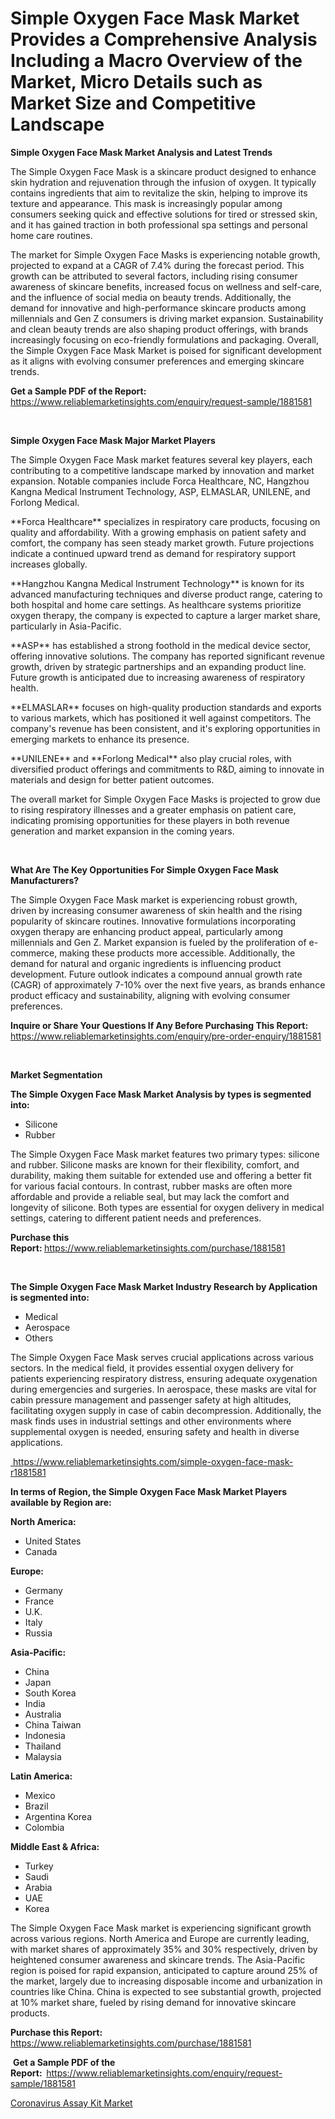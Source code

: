 <p><h1>Simple Oxygen Face Mask Market Provides a Comprehensive Analysis Including a Macro Overview of the Market, Micro Details such as Market Size and Competitive Landscape</h1></p><p><strong>Simple Oxygen Face Mask Market Analysis and Latest Trends</strong></p>
<p><p>The Simple Oxygen Face Mask is a skincare product designed to enhance skin hydration and rejuvenation through the infusion of oxygen. It typically contains ingredients that aim to revitalize the skin, helping to improve its texture and appearance. This mask is increasingly popular among consumers seeking quick and effective solutions for tired or stressed skin, and it has gained traction in both professional spa settings and personal home care routines.</p><p>The market for Simple Oxygen Face Masks is experiencing notable growth, projected to expand at a CAGR of 7.4% during the forecast period. This growth can be attributed to several factors, including rising consumer awareness of skincare benefits, increased focus on wellness and self-care, and the influence of social media on beauty trends. Additionally, the demand for innovative and high-performance skincare products among millennials and Gen Z consumers is driving market expansion. Sustainability and clean beauty trends are also shaping product offerings, with brands increasingly focusing on eco-friendly formulations and packaging. Overall, the Simple Oxygen Face Mask Market is poised for significant development as it aligns with evolving consumer preferences and emerging skincare trends.</p></p>
<p><strong>Get a Sample PDF of the Report:&nbsp;</strong> <a href="https://www.reliablemarketinsights.com/enquiry/request-sample/1881581?utm_campaign=2951&utm_medium=2&utm_source=Github&utm_content=ia&utm_term=05032025&utm_id=simple-oxygen-face-mask">https://www.reliablemarketinsights.com/enquiry/request-sample/1881581</a></p>
<p>&nbsp;</p>
<p><strong>Simple Oxygen Face Mask Major Market Players</strong></p>
<p><p>The Simple Oxygen Face Mask market features several key players, each contributing to a competitive landscape marked by innovation and market expansion. Notable companies include Forca Healthcare, NC, Hangzhou Kangna Medical Instrument Technology, ASP, ELMASLAR, UNILENE, and Forlong Medical.</p><p>**Forca Healthcare** specializes in respiratory care products, focusing on quality and affordability. With a growing emphasis on patient safety and comfort, the company has seen steady market growth. Future projections indicate a continued upward trend as demand for respiratory support increases globally.</p><p>**Hangzhou Kangna Medical Instrument Technology** is known for its advanced manufacturing techniques and diverse product range, catering to both hospital and home care settings. As healthcare systems prioritize oxygen therapy, the company is expected to capture a larger market share, particularly in Asia-Pacific.</p><p>**ASP** has established a strong foothold in the medical device sector, offering innovative solutions. The company has reported significant revenue growth, driven by strategic partnerships and an expanding product line. Future growth is anticipated due to increasing awareness of respiratory health.</p><p>**ELMASLAR** focuses on high-quality production standards and exports to various markets, which has positioned it well against competitors. The company's revenue has been consistent, and it's exploring opportunities in emerging markets to enhance its presence.</p><p>**UNILENE** and **Forlong Medical** also play crucial roles, with diversified product offerings and commitments to R&D, aiming to innovate in materials and design for better patient outcomes. </p><p>The overall market for Simple Oxygen Face Masks is projected to grow due to rising respiratory illnesses and a greater emphasis on patient care, indicating promising opportunities for these players in both revenue generation and market expansion in the coming years.</p></p>
<p>&nbsp;</p>
<p><strong>What Are The Key Opportunities For Simple Oxygen Face Mask Manufacturers?</strong></p>
<p><p>The Simple Oxygen Face Mask market is experiencing robust growth, driven by increasing consumer awareness of skin health and the rising popularity of skincare routines. Innovative formulations incorporating oxygen therapy are enhancing product appeal, particularly among millennials and Gen Z. Market expansion is fueled by the proliferation of e-commerce, making these products more accessible. Additionally, the demand for natural and organic ingredients is influencing product development. Future outlook indicates a compound annual growth rate (CAGR) of approximately 7-10% over the next five years, as brands enhance product efficacy and sustainability, aligning with evolving consumer preferences.</p></p>
<p><strong>Inquire or Share Your Questions If Any Before Purchasing This Report:</strong> <a href="https://www.reliablemarketinsights.com/enquiry/pre-order-enquiry/1881581?utm_campaign=2951&utm_medium=2&utm_source=Github&utm_content=ia&utm_term=05032025&utm_id=simple-oxygen-face-mask">https://www.reliablemarketinsights.com/enquiry/pre-order-enquiry/1881581</a></p>
<p>&nbsp;</p>
<p><strong>Market Segmentation</strong></p>
<p><strong>The Simple Oxygen Face Mask Market Analysis by types is segmented into:</strong></p>
<p><ul><li>Silicone</li><li>Rubber</li></ul></p>
<p><p>The Simple Oxygen Face Mask market features two primary types: silicone and rubber. Silicone masks are known for their flexibility, comfort, and durability, making them suitable for extended use and offering a better fit for various facial contours. In contrast, rubber masks are often more affordable and provide a reliable seal, but may lack the comfort and longevity of silicone. Both types are essential for oxygen delivery in medical settings, catering to different patient needs and preferences.</p></p>
<p><strong>Purchase this Report:&nbsp;</strong><a href="https://www.reliablemarketinsights.com/purchase/1881581?utm_campaign=2951&utm_medium=2&utm_source=Github&utm_content=ia&utm_term=05032025&utm_id=simple-oxygen-face-mask">https://www.reliablemarketinsights.com/purchase/1881581</a></p>
<p>&nbsp;</p>
<p><strong>The Simple Oxygen Face Mask Market Industry Research by Application is segmented into:</strong></p>
<p><ul><li>Medical</li><li>Aerospace</li><li>Others</li></ul></p>
<p><p>The Simple Oxygen Face Mask serves crucial applications across various sectors. In the medical field, it provides essential oxygen delivery for patients experiencing respiratory distress, ensuring adequate oxygenation during emergencies and surgeries. In aerospace, these masks are vital for cabin pressure management and passenger safety at high altitudes, facilitating oxygen supply in case of cabin decompression. Additionally, the mask finds uses in industrial settings and other environments where supplemental oxygen is needed, ensuring safety and health in diverse applications.</p></p>
<p><a href="https://www.reliablemarketinsights.com/simple-oxygen-face-mask-r1881581?utm_campaign=2951&utm_medium=2&utm_source=Github&utm_content=ia&utm_term=05032025&utm_id=simple-oxygen-face-mask">&nbsp;https://www.reliablemarketinsights.com/simple-oxygen-face-mask-r1881581</a></p>
<p><strong>In terms of Region, the Simple Oxygen Face Mask Market Players available by Region are:</strong></p>
<p>
    <p> <strong> North America: </strong>
        <ul>
            <li>United States</li>
            <li>Canada</li>
        </ul>
        </p> 
    <p> <strong> Europe: </strong>
        <ul>
            <li>Germany</li>
            <li>France</li>
            <li>U.K.</li>
            <li>Italy</li>
            <li>Russia</li>
        </ul>
        </p> 
    <p> <strong> Asia-Pacific: </strong>
        <ul>
            <li>China</li>
            <li>Japan</li>
            <li>South Korea</li>
            <li>India</li>
            <li>Australia</li>
            <li>China Taiwan</li>
            <li>Indonesia</li>
            <li>Thailand</li>
            <li>Malaysia</li>
        </ul>
        </p> 
    <p> <strong> Latin America: </strong>
        <ul>
            <li>Mexico</li>
            <li>Brazil</li>
            <li>Argentina Korea</li>
            <li>Colombia</li>
        </ul>
        </p> 
    <p> <strong> Middle East & Africa: </strong>
        <ul>
            <li>Turkey</li>
            <li>Saudi</li>
            <li>Arabia</li>
            <li>UAE</li>
            <li>Korea</li>
        </ul>
    </p>
    </p>
<p><p>The Simple Oxygen Face Mask market is experiencing significant growth across various regions. North America and Europe are currently leading, with market shares of approximately 35% and 30% respectively, driven by heightened consumer awareness and skincare trends. The Asia-Pacific region is poised for rapid expansion, anticipated to capture around 25% of the market, largely due to increasing disposable income and urbanization in countries like China. China is expected to see substantial growth, projected at 10% market share, fueled by rising demand for innovative skincare products.</p></p>
<p><strong>Purchase this Report: </strong><a href="https://www.reliablemarketinsights.com/purchase/1881581?utm_campaign=2951&utm_medium=2&utm_source=Github&utm_content=ia&utm_term=05032025&utm_id=simple-oxygen-face-mask">https://www.reliablemarketinsights.com/purchase/1881581</a></p>
<p>&nbsp;<strong>Get a Sample PDF of the Report:&nbsp;&nbsp;</strong><a href="https://www.reliablemarketinsights.com/enquiry/request-sample/1881581?utm_campaign=2951&utm_medium=2&utm_source=Github&utm_content=ia&utm_term=05032025&utm_id=simple-oxygen-face-mask">https://www.reliablemarketinsights.com/enquiry/request-sample/1881581</a></p>
<p><strong></strong></p>
<p><p><a href="https://github.com/sherikacas30/Market-Research-Report-List-1/blob/main/coronavirus-assay-kit-market.md?utm_campaign=2951&utm_medium=2&utm_source=Github&utm_content=ia&utm_term=05032025&utm_id=simple-oxygen-face-mask">Coronavirus Assay Kit Market</a></p></p>
